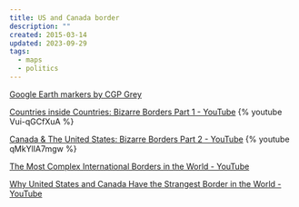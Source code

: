 ```yaml
---
title: US and Canada border
description: ""
created: 2015-03-14
updated: 2023-09-29
tags:
  - maps
  - politics
---
```


[Google Earth markers by CGP Grey](http://www.cgpgrey.com/s/US-Canadian-Border-Points.zip)

[Countries inside Countries: Bizarre Borders Part 1 - YouTube](https://www.youtube.com/watch?v=Vui-qGCfXuA)
{% youtube Vui-qGCfXuA %}

[Canada & The United States: Bizarre Borders Part 2 - YouTube](https://www.youtube.com/watch?v=qMkYlIA7mgw)
{% youtube qMkYlIA7mgw %}

[The Most Complex International Borders in the World - YouTube](https://www.youtube.com/watch?v=gtLxZiiuaXs)

[Why United States and Canada Have the Strangest Border in the World - YouTube](https://www.youtube.com/watch?v=2ZgwFBgnDkg)
